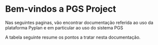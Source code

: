 # Bem-vindos a PGS Project

Nas seguintes paginas, vão encontrar documentação referida ao uso da plataforma Pyplan e em particular ao uso do sistema PGS

A tabela seguinte resume os pontos a tratar nesta documentação.

```{tableofcontents}
```
